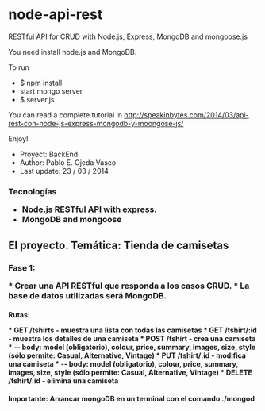 node-api-rest
=============

RESTful API for CRUD with Node.js, Express, MongoDB and mongoose.js

You need install node.js and MongoDB.

To run
- $ npm install
- start mongo server
- $ server.js

You can read a complete tutorial in 
http://speakinbytes.com/2014/03/api-rest-con-node-js-express-mongodb-y-moongose-js/

Enjoy!


- Proyect: BackEnd 
- Author: Pablo E. Ojeda Vasco  
- Last update: 23 / 03 / 2014

<h3> Tecnologías 
<p>

* Node.js RESTful API with express.
* MongoDB and mongoose

<h2> El proyecto. Temática: Tienda de camisetas

<h3>Fase 1: 
<p>
* Crear una API RESTful que responda a los casos CRUD.
* La base de datos utilizadas será MongoDB.
      
<h4> Rutas:
<p>
* GET /tshirts - muestra una lista con todas las camisetas
* GET /tshirt/:id - muestra los detalles de una camiseta
* POST /tshirt - crea una camiseta
* -- body: model (obligatorio), colour, price, summary, images, size, style (sólo permite: Casual, Alternative, Vintage)
* PUT /tshirt/:id - modifica una camiseta
* -- body: model (obligatorio), colour, price, summary, images, size, style (sólo permite: Casual, Alternative, Vintage)
* DELETE /tshirt/:id - elimina una camiseta
    
<h4> Importante: Arrancar mongoDB en un terminal con el comando ./mongod


